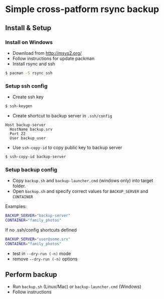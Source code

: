 
Simple cross-patform rsync backup
=================================

## Install & Setup

### Install on Windows

 * Download from http://msys2.org/
 * Follow instructions for update packman
 * Install rsync and ssh 

```bash
$ pacman -S rsync ssh
```

### Setup ssh config

 * Create ssh key 

```bash
$ ssh-keygen
```

 * Create shortcut to backup server in `.ssh/config`

```ssh-config
Host backup-server
  HostName backup.srv
  Port 22
  User backup_user
```

 * Use `ssh-copy-id` to copy public key to backup server

```bash
$ ssh-copy-id backup-server
```

### Setup backup config

 * Copy `backup.sh` and `backup-launcher.cmd` (windows only) into target folder.
 * Open `backup.sh` and specify correct values for `BACKUP_SERVER` and `CONTAINER`

Examples:

```bash
BACKUP_SERVER="backup-server"
CONTAINER="family_photos"
```

If no .ssh/config shortcuts defined

```bash
BACKUP_SERVER="user@some.srv"
CONTAINER="family_photos"
```

 * test in `--dry-run (-n)` mode
 * remove `--dry-run (-n)` options

## Perform backup

 * Run `backup.sh` (Linux/Mac) or `backup-launcher.cmd` (Windows)
 * Follow instructions

